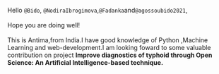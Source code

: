 Hello `@Bido`, `@NodiraIbrogimova`,`@Fadanka`and`@agossoubido2021`,
<br>
<br>
Hope you are doing well!
<br>
<br>
This is Antima,from India.I have good knowledge of Python ,Machine Learning and web-development.I am looking foward to some valuable contribution on project <b>Improve diagnostics of typhoid through Open Science: An Artificial Intelligence-based technique<b>.
